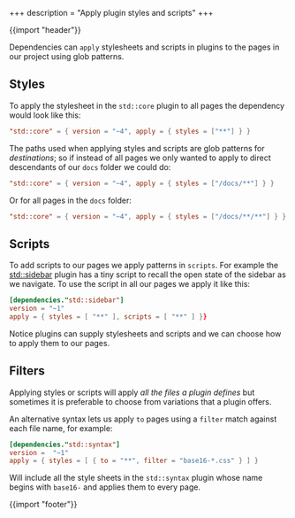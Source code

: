 +++
description = "Apply plugin styles and scripts"
+++

{{import "header"}}

Dependencies can `apply` stylesheets and scripts in plugins to the pages in our project using glob patterns.

## Styles

To apply the stylesheet in the `std::core` plugin to all pages the dependency would look like this:

```toml
"std::core" = { version = "~4", apply = { styles = ["**"] } }
```

The paths used when applying styles and scripts are glob patterns for *destinations*; so if instead of all pages we only wanted to apply to direct descendants of our `docs` folder we could do:

```toml
"std::core" = { version = "~4", apply = { styles = ["/docs/**"] } }
```

Or for all pages in the `docs` folder:

```toml
"std::core" = { version = "~4", apply = { styles = ["/docs/**/**"] } }
```

## Scripts

To add scripts to our pages we apply patterns in `scripts`. For example the [std::sidebar][] plugin has a tiny script to recall the open state of the sidebar as we navigate. To use the script in all our pages we apply it like this:

```toml
[dependencies."std::sidebar"]
version = "~1"
apply = { styles = [ "**" ], scripts = [ "**" ] }}
```

Notice plugins can supply stylesheets and scripts and we can choose how to apply them to our pages.

## Filters

Applying styles or scripts will apply *all the files a plugin defines* but sometimes it is preferable to choose from variations that a plugin offers.

An alternative syntax lets us apply `to` pages using a `filter` match against each file name, for example:

```toml
[dependencies."std::syntax"]
version =  "~1"
apply = { styles = [ { to = "**", filter = "base16-*.css" } ] }
```

Will include all the style sheets in the `std::syntax` plugin whose name begins with `base16-` and applies them to every page.

{{import "footer"}}

[semver]: https://semver.org/
[main.hbs]: https://github.com/uwe-app/plugins/blob/main/std/core/layouts/main.hbs
[std::sidebar]: https://github.com/uwe-app/plugins/blob/main/std/sidebar
